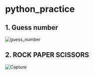 
# python_practice

## 1. Guess number
   ![guess_number](https://user-images.githubusercontent.com/65603485/114981524-c5cbdc00-9eab-11eb-90fa-ddb022e28dea.PNG)

## 2. ROCK PAPER SCISSORS
   ![Capture](https://user-images.githubusercontent.com/65603485/115119745-9b6f4100-9fc7-11eb-88b0-fa53f9879531.PNG)
